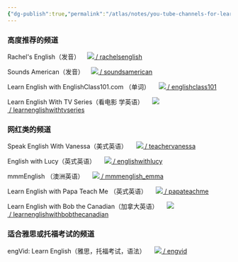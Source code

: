 ```yaml
---
{"dg-publish":true,"permalink":"/atlas/notes/you-tube-channels-for-learning-english/"}
---
```


### 高度推荐的频道
Rachel's English（发音）   
[![](https://www.gstatic.com/youtube/img/watch/yt_favicon.png) / rachelsenglish](https://www.youtube.com/c/rachelsenglish)   

Sounds American（发音）   
[![](https://www.gstatic.com/youtube/img/watch/yt_favicon.png) / soundsamerican](https://www.youtube.com/c/SoundsAmerican)   

Learn English with EnglishClass101.com （单词）    
[![](https://www.gstatic.com/youtube/img/watch/yt_favicon.png) / englishclass101](https://www.youtube.com/c/EnglishClass101)   

Learn English With TV Series（看电影 学英语）    
[![](https://www.gstatic.com/youtube/img/watch/yt_favicon.png) / learnenglishwithtvseries](https://www.youtube.com/c/LearnEnglishWithTVSeries)   


### 网红类的频道
Speak English With Vanessa（美式英语）    
[![](https://www.gstatic.com/youtube/img/watch/yt_favicon.png) / teachervanessa](https://www.youtube.com/c/TeacherVanessa)   

English with Lucy（英式英语）    
[![](https://www.gstatic.com/youtube/img/watch/yt_favicon.png) / englishwithlucy](https://www.youtube.com/c/EnglishwithLucy)   

mmmEnglish （澳洲英语）    
[![](https://www.gstatic.com/youtube/img/watch/yt_favicon.png) / mmmenglish_emma](https://www.youtube.com/c/mmmEnglish_Emma)   

Learn English with Papa Teach Me （英式英语）    
[![](https://www.gstatic.com/youtube/img/watch/yt_favicon.png) / papateachme](https://www.youtube.com/c/papateachme)   

Learn English with Bob the Canadian（加拿大英语）    
[![](https://www.gstatic.com/youtube/img/watch/yt_favicon.png) / learnenglishwithbobthecanadian](https://www.youtube.com/c/LearnEnglishwithBobtheCanadian)   

### 适合雅思或托福考试的频道
engVid: Learn English（雅思，托福考试，语法）    
[![](https://www.gstatic.com/youtube/img/watch/yt_favicon.png) / engvid](https://www.youtube.com/c/engVid)